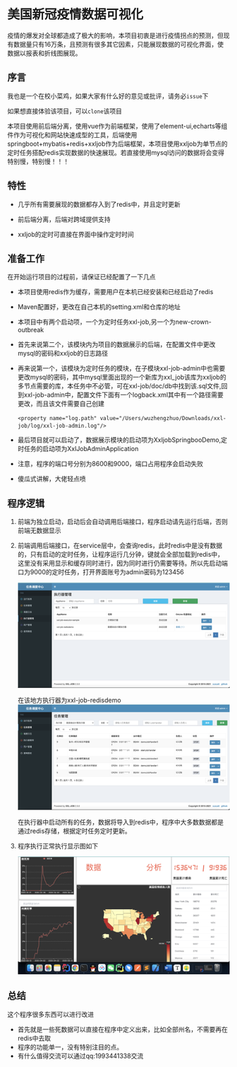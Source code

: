 # 美国新冠疫情数据可视化

疫情的爆发对全球都造成了极大的影响，本项目初衷是进行疫情拐点的预测，但现有数据量只有16万条，且预测有很多其它因素，只能展现数据的可视化界面，使数据以报表和折线图展现。

## 序言

我也是一个在校小菜鸡，如果大家有什么好的意见或批评，请务必`issue`下

如果想直接体验该项目，可以`clone`该项目

本项目使用前后端分离，使用vue作为前端框架，使用了element-ui,echarts等组件作为可视化和网站快速成型的工具，后端使用springboot+mybatis+redis+xxljob作为后端框架，本项目使用xxljob为单节点的定时任务搭配redis实现数据的快速展现。若直接使用mysql访问的数据将会变得特别慢，特别慢！！！

## 特性

- 几乎所有需要展现的数据都存入到了redis中，并且定时更新

- 前后端分离，后端对跨域提供支持

- xxljob的定时可直接在界面中操作定时时间

  

## 准备工作

在开始运行项目的过程前，请保证已经配置了一下几点

- 本项目使用redis作为缓存，需要用户在本机已经安装和已经启动了redis

- Maven配置好，更改在自己本机的setting.xml和仓库的地址

- 本项目中有两个启动项，一个为定时任务xxl-job,另一个为new-crown-outbreak

- 首先来说第二个，该模块内为项目的数据展示的后端，在配置文件中更改mysql的密码和xxljob的日志路径

- 再来说第一个，该模块为定时任务的模块，在子模块xxl-job-admin中也需要更改mysql的密码，其中mysql里面出现的一个新库为xxl_job该库为xxljob的多节点需要的库，本任务中不必管，可在xxl-job/doc/db中找到该.sql文件,回到xxl-job-admin中，配置文件下面有一个logback.xml其中有一个路径需要更改，而且该文件需要自己创建

  `<property name="log.path" value="/Users/wuzhengzhuo/Downloads/xxl-job/log/xxl-job-admin.log"/>`

- 最后项目就可以启动了，数据展示模块的启动项为XxljobSpringbooDemo,定时任务的启动项为XxlJobAdminApplication

- 注意，程序的端口号分别为8600和9000，端口占用程序会启动失败

- 傻瓜式讲解，大佬轻点喷

  

## 程序逻辑

1. 前端为独立启动，启动后会自动调用后端接口，程序启动请先运行后端，否则前端无数据显示

2. 前端调用后端接口，在service层中，会查询redis，此时redis中是没有数据的，只有启动的定时任务，让程序运行几分钟，键就会全部加载到redis中，这里没有采用显示和缓存同时进行，因为同时进行仍需要等待。所以先启动端口为9000的定时任务，打开界面账号为admin密码为123456

   ![截屏2021-10-06 下午6.42.28](https://github.com/coco-dog/Data-visualization-webapp/blob/master/images/%E6%88%AA%E5%B1%8F2021-10-06%20%E4%B8%8B%E5%8D%886.42.28.png)

   在该地方执行器为xxl-job-redisdemo![截屏2021-10-06 下午6.44.18](https://github.com/coco-dog/Data-visualization-webapp/blob/master/images/%E6%88%AA%E5%B1%8F2021-10-06%20%E4%B8%8B%E5%8D%886.44.18.png)

   在执行器中启动所有的任务，数据将导入到redis中，程序中大多数数据都是通过redis存储，根据定时任务定时更新。

3. 程序执行正常执行显示图如下

   ![截屏2021-10-06 下午6.57.10](https://github.com/coco-dog/Data-visualization-webapp/blob/master/images/%E6%88%AA%E5%B1%8F2021-10-06%20%E4%B8%8B%E5%8D%886.57.10.png)

## 总结

这个程序很多东西可以进行改进

- 首先就是一些死数据可以直接在程序中定义出来，比如全部州名，不需要再在redis中去取
- 程序的功能单一，没有特别注目的点。
- 有什么值得交流可以通过qq:1993441338交流
